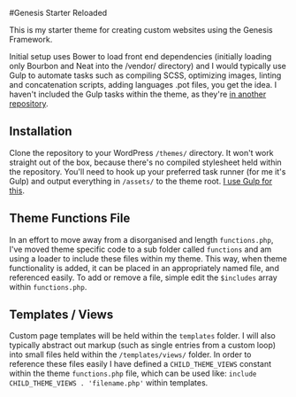 #Genesis Starter Reloaded

This is my starter theme for creating custom websites using the Genesis Framework.

Initial setup uses Bower to load front end dependencies (initially loading only Bourbon and Neat into the /vendor/ directory) and I would typically use Gulp to automate tasks such as compiling SCSS, optimizing images, linting and concatenation scripts, adding languages .pot files, you get the idea. I haven't included the Gulp tasks within the theme, as they're [in another repository](https://github.com/craigsimps/gulp-build-tasks/).

## Installation

Clone the repository to your WordPress `/themes/` directory. It won't work straight out of the box, because there's no compiled stylesheet held within the repository. You'll need to hook up your preferred task runner (for me it's Gulp) and output everything in `/assets/` to the theme root. [I use Gulp for this](https://github.com/craigsimps/gulp-build-tasks/).

## Theme Functions File

In an effort to move away from a disorganised and length `functions.php`, I've moved theme specific code to a sub folder called `functions` and am using a loader to include these files within my theme. This way, when theme functionality is added, it can be placed in an appropriately named file, and referenced easily. To add or remove a file, simple edit the `$includes` array within `functions.php`.

## Templates / Views

Custom page templates will be held within the `templates` folder. I will also typically abstract out markup (such as single entries from a custom loop) into small files held within the `/templates/views/` folder. In order to reference these files easily I have defined a `CHILD_THEME_VIEWS` constant within the theme `functions.php` file, which can be used like: `include CHILD_THEME_VIEWS . 'filename.php'` within templates.